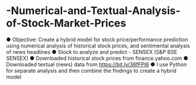 # -Numerical-and-Textual-Analysis-of-Stock-Market-Prices


● Objective: Create a hybrid model for stock price/performance
prediction using numerical analysis of historical stock prices, and
sentimental analysis of news headlines
● Stock to analyze and predict - SENSEX (S&P BSE SENSEX)
● Downloaded historical stock prices from finance.yahoo.com
● Downloaded textual (news) data from https://bit.ly/36fFPI6
● I use  Python for separate analysis and then
combine the findings to create a hybrid model
